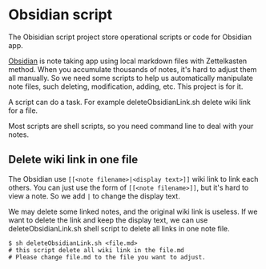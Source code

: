 # Obsidian script

The Obisidian script project store operational scripts or code for Obsidian app.

[Obsidian](https//obsidian.md) is note taking app using local markdown files with Zettelkasten method. When you accumulate thousands of notes, it's hard to adjust them all manually. So we need some scripts to help us automatically manipulate note files, such deleting, modification, adding, etc. This project is for it. 

A script can do a task. For example deleteObsidianLink.sh delete wiki link for a file. 

Most scripts are shell scripts, so you need command line to deal with your notes.

## Delete wiki link in one file

The Obsidian use `[[<note filename>|<display text>]]` wiki link to link each others. You can just use the form of `[[<note filename>]]`, but it's hard to view a note. So we add `|` to change the display text. 

We may delete some linked notes, and the original wiki link is useless. If we want to delete the link and keep the display text, we can use deleteObsidianLink.sh shell script to delete all links in one note file. 

```  shell
$ sh deleteObsidianLink.sh <file.md>
# this script delete all wiki link in the file.md 
# Please change file.md to the file you want to adjust.
```